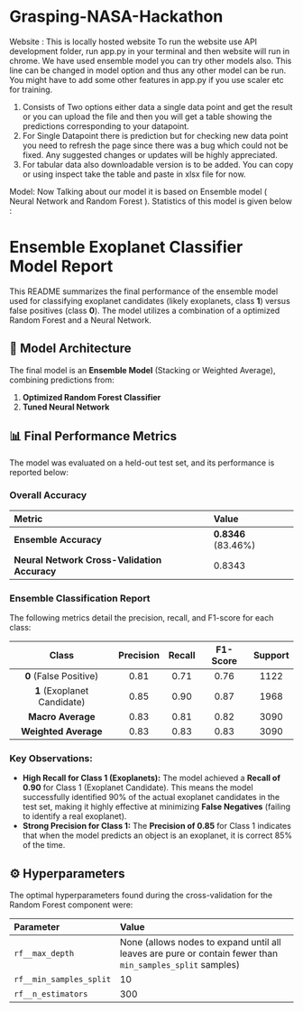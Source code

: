 # Grasping-NASA-Hackathon

Website :
This is locally hosted website
To run the website use API development folder, run app.py in your terminal and then website will run in chrome.
We have used ensemble model you can try other models also. This line can be changed in model option and thus any other model can be run. You might have to add some other features in app.py if you use scaler etc for training.
1) Consists of Two options either data a single data point and get the result or you can upload the file and then you will get a table showing the predictions corresponding to your datapoint.
2) For Single Datapoint there is prediction but for checking new data point you need to refresh the page since there was a bug which could not be fixed. Any suggested changes or updates will be highly appreciated.
3) For tabular data also downloadable version is to be added. You can copy or using inspect take the table and paste in xlsx file for now.

Model:
Now Talking about our model it is based on Ensemble model ( Neural Network and Random Forest ). Statistics of this model is given below :

# Ensemble Exoplanet Classifier Model Report

This README summarizes the final performance of the ensemble model used for classifying exoplanet candidates (likely exoplanets, class **1**) versus false positives (class **0**). The model utilizes a combination of a optimized Random Forest and a Neural Network.

## 🚀 Model Architecture

The final model is an **Ensemble Model** (Stacking or Weighted Average), combining predictions from:
1.  **Optimized Random Forest Classifier**
2.  **Tuned Neural Network**

## 📊 Final Performance Metrics

The model was evaluated on a held-out test set, and its performance is reported below:

### Overall Accuracy
| Metric | Value |
| :--- | :--- |
| **Ensemble Accuracy** | **0.8346** (83.46%) |
| **Neural Network Cross-Validation Accuracy** | 0.8343 |

### Ensemble Classification Report

The following metrics detail the precision, recall, and F1-score for each class:

| Class | Precision | Recall | F1-Score | Support |
| :---: | :---: | :---: | :---: | :---: |
| **0** (False Positive) | 0.81 | 0.71 | 0.76 | 1122 |
| **1** (Exoplanet Candidate) | 0.85 | 0.90 | 0.87 | 1968 |
| **Macro Average** | 0.83 | 0.81 | 0.82 | 3090 |
| **Weighted Average** | 0.83 | 0.83 | 0.83 | 3090 |

### Key Observations:

* **High Recall for Class 1 (Exoplanets):** The model achieved a **Recall of 0.90** for Class 1 (Exoplanet Candidate). This means the model successfully identified 90% of the actual exoplanet candidates in the test set, making it highly effective at minimizing **False Negatives** (failing to identify a real exoplanet).
* **Strong Precision for Class 1:** The **Precision of 0.85** for Class 1 indicates that when the model predicts an object is an exoplanet, it is correct 85% of the time.

## ⚙️ Hyperparameters


The optimal hyperparameters found during the cross-validation for the Random Forest component were:

| Parameter | Value |
| :--- | :--- |
| `rf__max_depth` | None (allows nodes to expand until all leaves are pure or contain fewer than `min_samples_split` samples) |
| `rf__min_samples_split` | 10 |
| `rf__n_estimators` | 300 |




